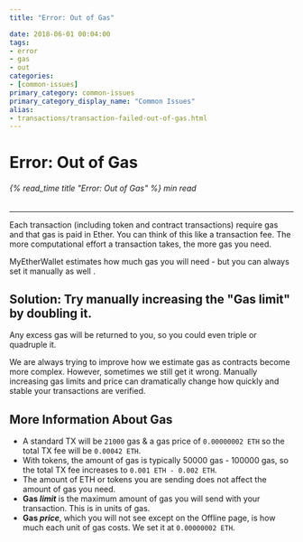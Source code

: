 ```yaml
---
title: "Error: Out of Gas"

date: 2018-06-01 00:04:00
tags:
- error
- gas
- out
categories:
- [common-issues]
primary_category: common-issues
primary_category_display_name: "Common Issues"
alias:
- transactions/transaction-failed-out-of-gas.html
---
```


# __Error: Out of Gas__
###### {% read_time title "Error: Out of Gas" %} min read
***

Each transaction (including token and contract transactions) require gas and that gas is paid in Ether. You can think of this like a transaction fee. The more computational effort a transaction takes, the more gas you need.

MyEtherWallet estimates how much gas you will need - but you can always set it manually as well
.

## __Solution: Try manually increasing the "Gas limit" by doubling it.__

Any excess gas will be returned to you, so you could even triple or quadruple it.

We are always trying to improve how we estimate gas as contracts become more complex. However, sometimes we still get it wrong. Manually increasing gas limits and price can dramatically change how quickly and stable your transactions are verified.



## __More Information About Gas__
* A standard TX will be `21000` gas & a gas price of `0.00000002 ETH` so the total TX fee will be `0.00042 ETH`.
* With tokens, the amount of gas is typically 50000 gas - 100000 gas, so the total TX fee increases to `0.001 ETH - 0.002 ETH`.
* The amount of ETH or tokens you are sending does not affect the amount of gas you need.
* **Gas _limit_** is the maximum amount of gas you will send with your transaction. This is in units of gas.
* **Gas _price_**, which you will not see except on the Offline page, is how much each unit of gas costs. We set it at `0.00000002 ETH`.